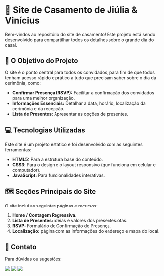 # 💍 Site de Casamento de Jiúlia & Vinícius
Bem-vindos ao repositório do site de casamento! Este projeto está sendo desenvolvido para compartilhar todos os detalhes sobre o grande dia do casal.
## 🌟 O Objetivo do Projeto
O site é o ponto central para todos os convidados, para fim de que todos tenham acesso rápido e prático a tudo que precisam saber sobre o dia da cerimônia, como:
* **Confirmar Presença (RSVP):** Facilitar a confirmação dos convidados para uma melhor organização.
* **Informações Essenciais:** Detalhar a data, horário, localização da cerimônia e da recepção.
* **Lista de Presentes:** Apresentar as opções de presentes.

## 💻 Tecnologias Utilizadas
Este site é um projeto estático e foi desenvolvido com as seguintes ferramentas:
* **HTML5:** Para a estrutura base do conteúdo.
* **CSS3**: Para o design e o layout responsivo (que funciona em celular e computador).
* **JavaScript:** Para funcionalidades interativas.

## 🗺️ Seções Principais do Site
O site inclui as seguintes páginas e recursos:
1.  **Home / Contagem Regressiva**.
2.  **Lista de Presentes:** ideias e valores dos presentes.otas.
3.  **RSVP:** Formulário de Confirmação de Presença.
4.  **Localização:** página com as informações do endereço e mapa do local.

## 📧 Contato
Para dúvidas ou sugestões:
<div> 
    <a href = "mailto:sofiacamargonunes01@gmail.com"><img src="https://img.shields.io/badge/-Gmail-%23333?style=for-the-badge&logo=gmail&logoColor=white" target="_blank"></a>
    <a href="https://www.linkedin.com/in/sofia-camargo-nunes-a64185304/" target="_blank"><img src="https://img.shields.io/badge/-LinkedIn-%230077B5?style=for-the-badge&logo=linkedin&logoColor=white" target="_blank"></a> 
    <a href="https://github.com/sofia-camargo" target="_blank"><img src="https://img.shields.io/badge/-GitHub-181717?style=for-the-badge&logo=github&logoColor=white"></a>
</div>